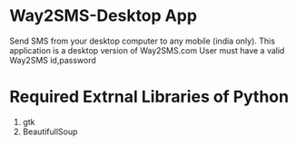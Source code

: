 Way2SMS-Desktop App
=======

Send SMS from your desktop computer to any mobile (india only). 
This application is a desktop version of Way2SMS.com 
User must have a valid Way2SMS id,password

Required Extrnal Libraries of Python
==========
1. gtk
2. BeautifullSoup





